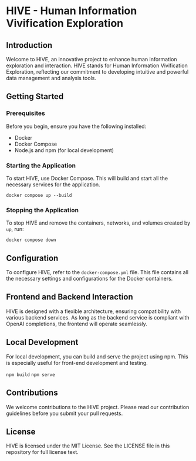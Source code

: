 # HIVE - Human Information Vivification Exploration

## Introduction
Welcome to HIVE, an innovative project to enhance human information exploration and interaction. HIVE stands for Human Information Vivification Exploration, reflecting our commitment to developing intuitive and powerful data management and analysis tools.

## Getting Started

### Prerequisites
Before you begin, ensure you have the following installed:
- Docker
- Docker Compose
- Node.js and npm (for local development)

### Starting the Application
To start HIVE, use Docker Compose. This will build and start all the necessary services for the application.

```docker compose up --build```

### Stopping the Application
To stop HIVE and remove the containers, networks, and volumes created by `up`, run:

```docker compose down```

## Configuration
To configure HIVE, refer to the `docker-compose.yml` file. This file contains all the necessary settings and configurations for the Docker containers.

## Frontend and Backend Interaction
HIVE is designed with a flexible architecture, ensuring compatibility with various backend services. As long as the backend service is compliant with OpenAI completions, the frontend will operate seamlessly.

## Local Development
For local development, you can build and serve the project using npm. This is especially useful for front-end development and testing.

```npm build```
```npm serve```

## Contributions
We welcome contributions to the HIVE project. Please read our contribution guidelines before you submit your pull requests.

## License
HIVE is licensed under the MIT License. See the LICENSE file in this repository for full license text.
